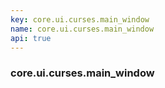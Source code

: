 ```yaml
---
key: core.ui.curses.main_window
name: core.ui.curses.main_window
api: true
---
```


### core.ui.curses.main_window
